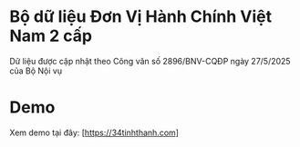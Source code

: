 # Bộ dữ liệu Đơn Vị Hành Chính Việt Nam 2 cấp

Dữ liệu được cập nhật theo Công văn số 2896/BNV-CQĐP ngày 27/5/2025 của Bộ Nội vụ

# Demo

Xem demo tại đây: [https://34tinhthanh.com]
